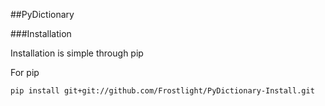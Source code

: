 ##PyDictionary

###Installation

Installation is simple through pip

For pip

```
pip install git+git://github.com/Frostlight/PyDictionary-Install.git
```